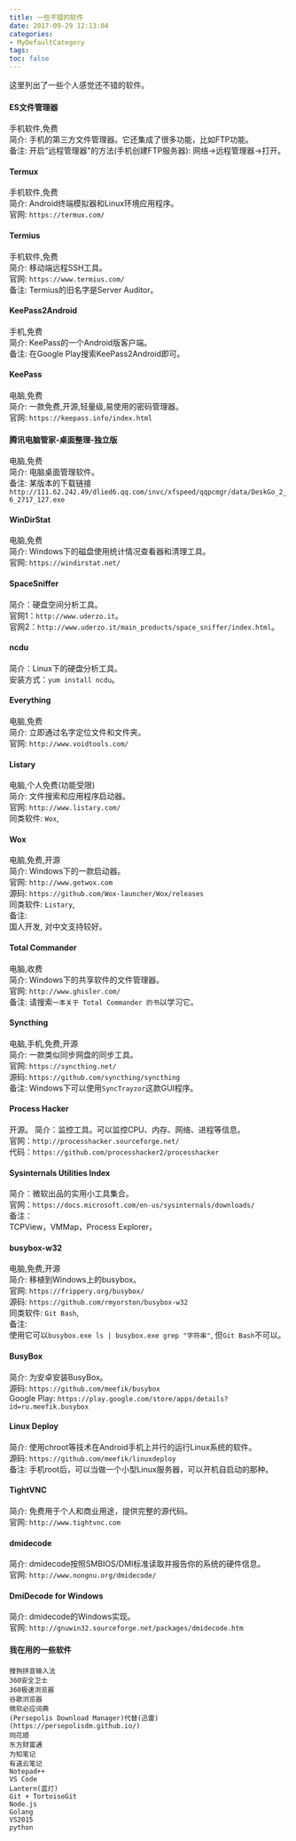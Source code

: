 ```yaml
---
title: 一些不错的软件
date: 2017-09-29 12:13:04
categories:
- MyDefaultCategory
tags:
toc: false
---
```

这里列出了一些个人感觉还不错的软件。

<!-- more -->

#### ES文件管理器  
手机软件,免费  
简介: 手机的第三方文件管理器。它还集成了很多功能，比如FTP功能。  
备注: 开启"远程管理器"的方法(手机创建FTP服务器): 网络->远程管理器->打开。  

#### Termux  
手机软件,免费  
简介: Android终端模拟器和Linux环境应用程序。  
官网: `https://termux.com/`  

#### Termius
手机软件,免费  
简介: 移动端远程SSH工具。  
官网: `https://www.termius.com/`  
备注: Termius的旧名字是Server Auditor。  

#### KeePass2Android  
手机,免费  
简介: KeePass的一个Android版客户端。  
备注: 在Google Play搜索KeePass2Android即可。  

#### KeePass  
电脑,免费  
简介: 一款免费,开源,轻量级,易使用的密码管理器。  
官网: `https://keepass.info/index.html`  

#### 腾讯电脑管家-桌面整理-独立版  
电脑,免费  
简介: 电脑桌面管理软件。  
备注: 某版本的下载链接  
`http://111.62.242.49/dlied6.qq.com/invc/xfspeed/qqpcmgr/data/DeskGo_2_6_2717_127.exe`  

#### WinDirStat  
电脑,免费  
简介: Windows下的磁盘使用统计情况查看器和清理工具。  
官网: `https://windirstat.net/`  

#### SpaceSniffer
简介：硬盘空间分析工具。  
官网1：`http://www.uderzo.it`。  
官网2：`http://www.uderzo.it/main_products/space_sniffer/index.html`。  

#### ncdu
简介：Linux下的硬盘分析工具。  
安装方式：`yum install ncdu`。

#### Everything  
电脑,免费  
简介: 立即通过名字定位文件和文件夹。  
官网: `http://www.voidtools.com/`  

#### Listary  
电脑,个人免费(功能受限)  
简介: 文件搜索和应用程序启动器。  
官网: `http://www.listary.com/`  
同类软件: `Wox`,  

#### Wox  
电脑,免费,开源  
简介: Windows下的一款启动器。  
官网: `http://www.getwox.com`  
源码: `https://github.com/Wox-launcher/Wox/releases`  
同类软件: `Listary`,  
备注:  
国人开发, 对中文支持较好。  

#### Total Commander  
电脑,收费  
简介: Windows下的共享软件的文件管理器。  
官网: `http://www.ghisler.com/`  
备注: 请搜索`一本关于 Total Commander 的书`以学习它。  

#### Syncthing
电脑,手机,免费,开源  
简介: 一款类似同步网盘的同步工具。  
官网: `https://syncthing.net/`  
源码: `https://github.com/syncthing/syncthing`  
备注: Windows下可以使用`SyncTrayzor`这款GUI程序。  

#### Process Hacker  
开源。
简介：监控工具。可以监控CPU、内存、网络、进程等信息。  
官网：`http://processhacker.sourceforge.net/`  
代码：`https://github.com/processhacker2/processhacker`  

#### Sysinternals Utilities Index
简介：微软出品的实用小工具集合。  
官网：`https://docs.microsoft.com/en-us/sysinternals/downloads/`  
备注：  
TCPView，VMMap，Process Explorer，  

#### busybox-w32  
电脑,免费,开源  
简介: 移植到Windows上的busybox。  
官网: `https://frippery.org/busybox/`  
源码: `https://github.com/rmyorston/busybox-w32`  
同类软件: `Git Bash`,  
备注:  
使用它可以`busybox.exe ls | busybox.exe grep "字符串"`, 但`Git Bash`不可以。 

#### BusyBox  
简介: 为安卓安装BusyBox。  
源码: `https://github.com/meefik/busybox`  
Google Play: `https://play.google.com/store/apps/details?id=ru.meefik.busybox`  

#### Linux Deploy  
简介: 使用chroot等技术在Android手机上并行的运行Linux系统的软件。  
源码: `https://github.com/meefik/linuxdeploy`  
备注: 
手机root后，可以当做一个小型Linux服务器，可以开机自启动的那种。  

#### TightVNC  
简介: 免费用于个人和商业用途，提供完整的源代码。  
官网: `http://www.tightvnc.com`  

#### dmidecode  
简介: dmidecode按照SMBIOS/DMI标准读取并报告你的系统的硬件信息。  
官网: `http://www.nongnu.org/dmidecode/`  

#### DmiDecode for Windows  
简介: dmidecode的Windows实现。  
官网: `http://gnuwin32.sourceforge.net/packages/dmidecode.htm`  

#### 我在用的一些软件  
`搜狗拼音输入法`  
`360安全卫士`  
`360极速浏览器`  
`谷歌浏览器`  
`微软必应词典`  
`(Persepolis Download Manager)代替(迅雷)(https://persepolisdm.github.io/)`  
`同花顺`  
`东方财富通`  
`为知笔记`  
`有道云笔记`  
`Notepad++`  
`VS Code`  
`Lantern(蓝灯)`  
`Git + TortoiseGit`  
`Node.js`  
`Golang`  
`VS2015`  
`python`  
